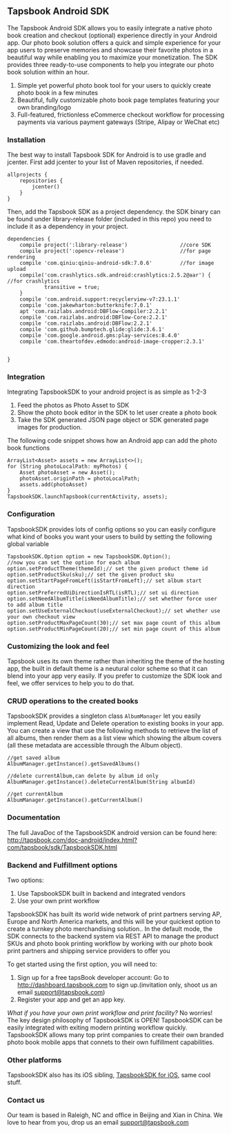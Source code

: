 ## Tapsbook Android SDK

The Tapsbook Android SDK allows you to easily integrate a native photo book creation and checkout (optional) experience directly in your Android app. Our photo book solution offers a quick and simple experience for your app users to preserve memories and showcase their favorite photos in a beautiful way while enabling you to maximize your monetization. The SDK provides three ready-to-use components to help you integrate our photo book solution within an hour.

1. Simple yet powerful photo book tool for your users to quickly create photo book in a few minutes
2. Beautiful, fully customizable photo book page templates featuring your own branding/logo
3. Full-featured, frictionless eCommerce checkout workflow for processing payments via various payment gateways (Stripe, Alipay or WeChat etc)

### Installation

The best way to install Tapsbook SDK for Android is to use gradle and jcenter. First add jcenter to your list of Maven repositories, if needed.

```
allprojects {
    repositories {
        jcenter()
    }
}
```

Then, add the Tapsbook SDK as a project dependency. the SDK binary can be found under library-release folder (included in this repo) you need to include it as a dependency in your project.

```
dependencies {
    compile project(':library-release')                 //core SDK
    compile project(':opencv-release')                  //for page rendering
    compile 'com.qiniu:qiniu-android-sdk:7.0.6'         //for image upload
    compile('com.crashlytics.sdk.android:crashlytics:2.5.2@aar') { //for crashlytics
            transitive = true;
    }
    compile 'com.android.support:recyclerview-v7:23.1.1'
    compile 'com.jakewharton:butterknife:7.0.1'
    apt 'com.raizlabs.android:DBFlow-Compiler:2.2.1'
    compile 'com.raizlabs.android:DBFlow-Core:2.2.1'
    compile 'com.raizlabs.android:DBFlow:2.2.1'
    compile 'com.github.bumptech.glide:glide:3.6.1'
    compile 'com.google.android.gms:play-services:8.4.0'
    compile 'com.theartofdev.edmodo:android-image-cropper:2.3.1'


}
```

### Integration

Integrating TapsbookSDK to your android project is as simple as 1-2-3

1. Feed the photos as Photo Asset to SDK
2. Show the photo book editor in the SDK to let user create a photo book
3. Take the SDK generated JSON page object or SDK generated page images for production.

The following code snippet shows how an Android app can add the photo book functions
````
ArrayList<Asset> assets = new ArrayList<>();
for (String photoLocalPath: myPhotos) {
    Asset photoAsset = new Asset();
    photoAsset.originPath = photoLocalPath;
    assets.add(photoAsset)
}
TapsbookSDK.launchTapsbook(currentActivity, assets);
````

### Configuration

TapsbookSDK provides lots of config options so you can easily configure what kind of books you want your users to build by setting the following global variable

````
TapsbookSDK.Option option = new TapsbookSDK.Option();
//now you can set the option for each album
option.setProductTheme(themeId);// set the given product theme id
option.setProductSku(sku);// set the given product sku
option.setStartPageFromLeft(isStartFromLeft);// set album start direction
option.setPreferredUiDirectionIsRTL(isRTL);// set ui direction
option.setNeedAlbumTitle(isNeedAlbumTitle);// set whether force user to add album title
option.setUseExternalCheckout(useExternalCheckout);// set whether use your own checkout view
option.setProductMaxPageCount(30);// set max page count of this album
option.setProductMinPageCount(20);// set min page count of this album
````

### Customizing the look and feel

Tapsbook uses its own theme rather than inheriting the theme of the hosting app, the built in default theme is a neutural color scheme so that it can blend into your app very easily. If you prefer to customize the SDK look and feel, we offer services to help you to do that.

### CRUD operations to the created books

TapsbookSDK provides a singleton class `AlbumManager` let you easily implement Read, Update and Delete operation to existing books in your app. You can create a view that use the following methods to retrieve the list of all albums, then render them as a list view which showing the album covers (all these metadata are accessible through the Album object).

```
//get saved album
AlbumManager.getInstance().getSavedAlbums()

//delete currentAlbum,can delete by album id only
AlbumManager.getInstance().deleteCurrentAlbum(String albumId)

//get currentAlbum
AlbumManager.getInstance().getCurrentAlbum()

```

### Documentation
The full JavaDoc of the TapsbookSDK android version can be found here: http://tapsbook.com/doc-android/index.html?com/tapsbook/sdk/TapsbookSDK.html


### Backend and Fulfillment options

Two options:

1. Use TapsbookSDK built in backend and integrated vendors
2. Use your own print workflow

TapsbookSDK has built its world wide network of print partners serving AP, Europe and North America markets, and this will be your quickest option to create a turnkey photo merchandising solution.. In the default mode, the SDK connects to the backend system via REST API to manage the product SKUs and photo book printing workflow by working with our photo book print partners and shipping service providers to offer you 

To get started using the first option, you will need to:

1. Sign up for a free tapsBook developer account: Go to http://dashboard.tapsbook.com to sign up.(invitation only, shoot us an email support@tapsbook.com)
2. Register your app and get an app key.

*What if you have your own print workflow and print facility?* No worries! The key design philosophy of TapsbookSDK is OPEN! TapsbookSDK can be easily integrated with exiting modern printing workflow quickly. TapsbookSDK allows many top print companies to create their own branded photo book mobile apps that connets to their own fulfillment capabilities. 

### Other platforms

TapsbookSDK also has its iOS sibling, [TapsbookSDK for iOS](https://github.com/tapsbook/photobookSDK-iOS), same cool stuff.

### Contact us

Our team is based in Raleigh, NC and office in Beijing and Xian in China. We love to hear from you, drop us an email support@tapsbook.com



